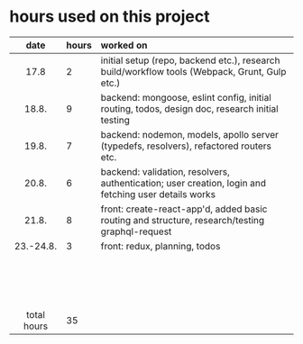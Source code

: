 # hours used on this project

| date          | hours   | worked on |
| :----:        | :-----  | :-----    |
| 17.8          | 2       | initial setup (repo, backend etc.), research build/workflow tools (Webpack, Grunt, Gulp etc.) |
| 18.8.         | 9       | backend: mongoose, eslint config, initial routing, todos, design doc, research initial testing |
| 19.8.         | 7       | backend: nodemon, models, apollo server (typedefs, resolvers), refactored routers etc. |
| 20.8.         | 6       | backend: validation, resolvers, authentication; user creation, login and fetching user details works |
| 21.8.         | 8       | front: create-react-app'd, added basic routing and structure, research/testing graphql-request |
| 23.-24.8.     | 3       | front: redux, planning, todos |
|               |         |           |
|               |         |           |
|               |         |           |
|               |         |           |
|               |         |           |
|               |         |           |
|               |         |           |
|               |         |           |
|               |         |           |
|               |         |           |
|               |         |           |
|               |         |           |
|               |         |           |
|               |         |           |
|               |         |           |
|               |         |           |
| total hours   | 35 